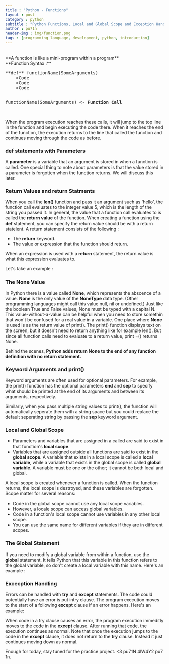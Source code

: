 ```yaml
---
title : "Python - Functions"
layout : post
category : python 
subtitle : "Python Functions, Local and Global Scope and Exception Handling"
author : pu71n
header-img : img/function.png
tags : [programming language, development, python, introduction]
---
```

<br>
**A function is like a mini-program within a program**
<br>
**Function Syntax :**
<pre>
**def** functionName(SomeArguments)
	>Code 
	>Code
	>Code

functionName(SomeArguments)  <- **Function Call**
</pre>
<br>
When the program execution reaches these calls, it will jump to the top line in the function and begin executing the code there. When it reaches the end of the function, the execution returns to the line that called the function and continues moving through the code as before.


### def statements with Parameters

A **parameter** is a variable that an argument is stored in when a function is called. 
One special thing to note about parameters is that the value stored in a parameter is forgotten when the function returns. We will discuss this later. 

### Return Values and return Statments 
When you call the **len()** function and pass it an argument such as 'hello', the function call evaluates to the integer value 5, which is the length of the string you passed it. In general, the value that a function call evaluates to is called the **return value** of the function.
When creating a function using the **def** statement, you can specify the return value should be with a return statelent. A return statement consists of the following : 
* The **return** keyword. 
* The value or expression that the function should return. 

When an expression is used with a **return** statement, the return value is what this expression evaluates to. 

Let's take an example : 
<script src="https://gist.github.com/pu71n/9fbe5f15931e56ac819760d371f9e8aa.js"></script>

### The **None** Value 
In Python there is a value called **None**, which represents the abscence of a value. **None** is the only value of the **NoneType** data type. (Other programming languages might call this value null, nil or undefined.) Just like the boolean True and False values, None must be typed with a capital N. 
This value-without-a-value can be helpful when you need to store somethin that won't be confused for a real value in a variable. One place where **None** is used is as the return value of print(). The print() function displays text on the screen, but it doesn't need to return anything like for example len(). But since all function calls need to evaluate to a return value, print =() returns None.
<br> 
<script src="https://gist.github.com/pu71n/3ad89ef8f0fccdf25c9cd26e1e0ee98c.js"></script>
Behind the scenes, **Python adds return None to the end of any function definition with no return statement.** 

### Keyword Arguments and print()

Keyword arguments are often used for optional parameters. For example, the print() function has the optional parameters **end** and **sep** to specify what should be printed at the end of its arguments and between its arguments, respectively.

<script src="https://gist.github.com/pu71n/82caba62982857e316e22d251d76cd33.js"></script>

Similarly, when you pass multiple string values to print(), the function will automatically seperate them with a string space but you could replace the default seperating string by passing the **sep** keyword argument. 
<br>
<script src="https://gist.github.com/pu71n/afa307bda73b4b5c825b45a72f27a94a.js"></script>

### Local and Global Scope

* Parameters and variables that are assigned in a called are said to exist in that function's **local scope**.
* Variables that are assigned outside all functions are said to exist in the **global scope**. A variable that exists in a local scope is called a **local variable**, while a variable that exists in the global scope is called **global variable**. A variable must be one or the other; it cannot be both local and global. 

A local scope is created whenever a function is called. When the function returns, the local scope is destroyed, and these variables are forgotten. 
Scope matter for several reasons: 
* Code in the global scope cannot use any local scope variables. 
* However, a locale scope can access global variables.
* Code in a function's local scope cannot use variables in any other local scope. 
* You can use the same name for different variables if they are in different scopes.

### The Global Statement 
If you need to modify a global variable from within a function, use the **global** statement. It tells Python that this variable in this function refers to the global variable, so don't create a local variable with this name.
Here's an example :
<br> 
<script src="https://gist.github.com/pu71n/b8d70462dd488971aed1c9c37fb27107.js"></script>

### Excecption Handling

Errors can be handled with **try** and **except** statements. The code could potentially have an error is put intry clause. The program execution moves to the start of a following **except** clause if an error happens. 
Here's an example: 
<br>	
<script src="https://gist.github.com/pu71n/4751d420d6adc95c5677783dee5250f7.js"></script>

When code in a try clause causes an error, the program execution immeditly moves to the code in the **except** clause. After running that code, the execution continues as normal. 
Note that once the execution jumps to the code in the **except** clause, it does not return to the **try** clause. Instead it just continues moving down as normal. 

Enough for today, stay tuned for the practice project. <3
pu71N  4lW4Y2 pu7 1n.
